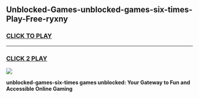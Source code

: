 
## Unblocked-Games-unblocked-games-six-times-Play-Free-ryxny
<h3>
<a href="https://premium76.site?title=unblocked-games-six-times&ref=09A">CLICK TO PLAY</a></h3>
<hr>

<h3>
<a href="https://premium76.site?title=unblocked-games-six-times&ref=09A">CLICK 2 PLAY</a>
  
</h3>

<a href="https://premium76.site?title=unblocked-games-six-times&ref=09A"><img src="https://clearcache.store/games.png"></a>


**unblocked-games-six-times games unblocked: Your Gateway to Fun and Accessible Online Gaming**
